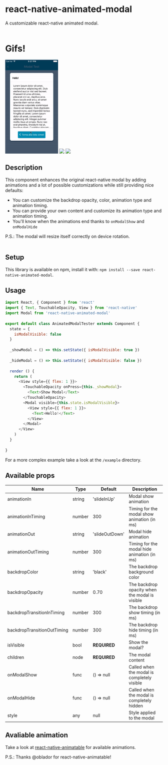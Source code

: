 # react-native-animated-modal
A customizable react-native animated modal.
<br/>
<br/>

# Gifs!
<img src="https://raw.githubusercontent.com/mmazzarolo/react-native-tips/master/imgs/modal.gif" height="300">
<img src="https://raw.githubusercontent.com/mmazzarolo/react-native-modal-datetime-picker/master/extras/datetimepicker-ios.gif" height="300">
<img src="https://raw.githubusercontent.com/mmazzarolo/react-native-animated-modal/master/extras/example-modal.gif" height="300">
<br/>

## Description
This component enhances the original react-native modal by adding animations and a lot of possible customizations  while still providing nice defaults:  
- You can customize the backdrop opacity, color, animation type and animation timing.  
- You can provide your own content and customize its animation type and animation timing.
- You'll know when the animations end thanks to `onModalShow` and `onModalHide`  

P.S.: The modal will resize itself correctly on device rotation.  
<br/>

## Setup
This library is available on npm, install it with: `npm install --save react-native-animated-modal`.  

## Usage
```javascript
import React, { Component } from 'react'
import { Text, TouchableOpacity, View } from 'react-native'
import Modal from 'react-native-animated-modal'

export default class AnimatedModalTester extends Component {
  state = {
    isModalVisible: false
  }

  _showModal = () => this.setState({ isModalVisible: true })

  _hideModal = () => this.setState({ isModalVisible: false })

  render () {
    return (
      <View style={{ flex: 1 }}>
        <TouchableOpacity onPress={this._showModal}>
          <Text>Show Modal</Text>
        </TouchableOpacity>
        <Modal visible={this.state.isModalVisible}>
          <View style={{ flex: 1 }}>
            <Text>Hello!</Text>
          </View>
        </Modal>
      </View>
    )
  }

}
```
For a more complex example take a look at the `/example` directory.
<br/>

## Available props
| Name | Type| Default | Description |
| --- | --- | --- | --- |
| animationIn | string | 'slideInUp' | Modal show animation |
| animationInTiming | number | 300 | Timing for the modal show animation (in ms) |
| animationOut | string | 'slideOutDown' | Modal hide animation |
| animationOutTiming | number | 300 | Timing for the modal hide animation (in ms) |
| backdropColor | string | 'black' | The backdrop background color |
| backdropOpacity | number | 0.70 | The backdrop opacity when the modal is visible |
| backdropTransitionInTiming | number | 300 | The backdrop show timing (in ms) |
| backdropTransitionOutTiming | number | 300 | The backdrop hide timing (in ms) |
| isVisible | bool | **REQUIRED** | Show the modal? |
| children | node | **REQUIRED** | The modal content |
| onModalShow | func | () => null | Called when the modal is completely visible |
| onModalHide | func | () => null | Called when the modal is completely hidden |
| style | any | null | Style applied to the modal |

## Avaliable animation
Take a look at [react-native-animatable](https://github.com/oblador/react-native-animatable) for available animations.     

P.S.: Thanks @oblador for react-native-animatable!
